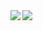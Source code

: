 <a href="https://lon9.github.io">
<img align="left" src="https://github-readme-stats.vercel.app/api?username=aliuosio&count_private=true&show_icons=true&theme=dark" />
</a>
<a href="https://lon9.github.io">
<img align="left" src="https://github-readme-stats.vercel.app/api/top-langs/?username=aliuosio&theme=dark&hide=html" />
</a>
